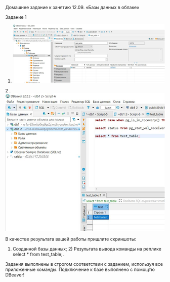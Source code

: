 Домашнее задание к занятию 12.09. «Базы данных в облаке»

Задание 1

1. ![slave](https://github.com/felimonist/12.09/blob/main/img/1.JPG)


2 .![slave](https://github.com/felimonist/12.09/blob/main/img/2.JPG)


В качестве результата вашей работы пришлите скриншоты:

1) Созданной базы данных; 2) Результата вывода команды на реплике select * from test_table;.


Задания выполнены в строгом соответствии с заданием, используя все приложенные команды. Подключение к базе выполнено с помощтю DBeaver! 



